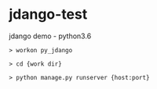 # jdango-test
jdango demo - python3.6

 
    > workon py_jdango

    > cd {work dir}

    > python manage.py runserver {host:port}
